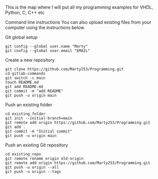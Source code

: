 This is the map where I will put all my programming examples for VHDL, Python, C, C++ etc

Command line instructions
You can also upload existing files from your computer using the instructions below.

Git global setup
```
git config --global user.name "Marty"
git config --global user.email "EMAIL"
```
Create a new repository
```
git clone https://github.com/Marty253/Programming.git
cd gitlab-commands
git switch -c main
touch README.md
git add README.md
git commit -m "add README"
git push -u origin main
```
Push an existing folder
```
cd existing_folder
git init --initial-branch=main
git remote add origin https://github.com/Marty253/Programming.git
git add .
git commit -m "Initial commit"
git push -u origin main
```
Push an existing Git repository
```
cd existing_repo
git remote rename origin old-origin
git remote add origin https://github.com/Marty253/Programming.git
git push -u origin --all
git push -u origin --tags
```
